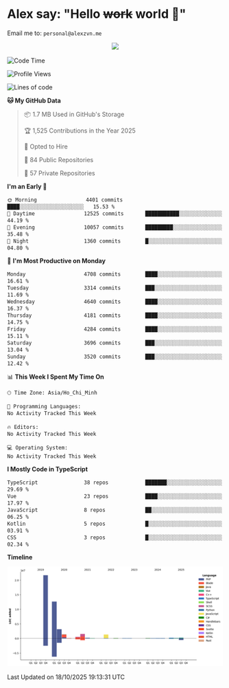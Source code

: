 # Alex say: "Hello ~~work~~ world 🐾"
Email me to: `personal@alexzvn.me`


<p align=center>
  <a href="https://skillicons.dev">
    <img src="https://skillicons.dev/icons?i=ts,js,php,nodejs,bun,vue,nuxt,react,svelte,tauri,laravel,rust,mongodb,docker,electron,redis,rabbitmq,tailwind,git,cloudflare,elysia,mysql,nginx,rollupjs,sentry,ubuntu,yarn,html,css,vite" />
  </a>
</p>

<!--START_SECTION:waka-->
![Code Time](http://img.shields.io/badge/Code%20Time-1%2C066%20hrs%2055%20mins-blue)

![Profile Views](http://img.shields.io/badge/Profile%20Views-0-blue)

![Lines of code](https://img.shields.io/badge/From%20Hello%20World%20I%27ve%20Written-43.7%20million%20lines%20of%20code-blue)

**🐱 My GitHub Data** 

> 📦 1.7 MB Used in GitHub's Storage 
 > 
> 🏆 1,525 Contributions in the Year 2025
 > 
> 💼 Opted to Hire
 > 
> 📜 84 Public Repositories 
 > 
> 🔑 57 Private Repositories 
 > 
**I'm an Early 🐤** 

```text
🌞 Morning                4401 commits        ████░░░░░░░░░░░░░░░░░░░░░   15.53 % 
🌆 Daytime                12525 commits       ███████████░░░░░░░░░░░░░░   44.19 % 
🌃 Evening                10057 commits       █████████░░░░░░░░░░░░░░░░   35.48 % 
🌙 Night                  1360 commits        █░░░░░░░░░░░░░░░░░░░░░░░░   04.80 % 
```
📅 **I'm Most Productive on Monday** 

```text
Monday                   4708 commits        ████░░░░░░░░░░░░░░░░░░░░░   16.61 % 
Tuesday                  3314 commits        ███░░░░░░░░░░░░░░░░░░░░░░   11.69 % 
Wednesday                4640 commits        ████░░░░░░░░░░░░░░░░░░░░░   16.37 % 
Thursday                 4181 commits        ████░░░░░░░░░░░░░░░░░░░░░   14.75 % 
Friday                   4284 commits        ████░░░░░░░░░░░░░░░░░░░░░   15.11 % 
Saturday                 3696 commits        ███░░░░░░░░░░░░░░░░░░░░░░   13.04 % 
Sunday                   3520 commits        ███░░░░░░░░░░░░░░░░░░░░░░   12.42 % 
```


📊 **This Week I Spent My Time On** 

```text
🕑︎ Time Zone: Asia/Ho_Chi_Minh

💬 Programming Languages: 
No Activity Tracked This Week

🔥 Editors: 
No Activity Tracked This Week

💻 Operating System: 
No Activity Tracked This Week
```

**I Mostly Code in TypeScript** 

```text
TypeScript               38 repos            ███████░░░░░░░░░░░░░░░░░░   29.69 % 
Vue                      23 repos            ████░░░░░░░░░░░░░░░░░░░░░   17.97 % 
JavaScript               8 repos             ██░░░░░░░░░░░░░░░░░░░░░░░   06.25 % 
Kotlin                   5 repos             █░░░░░░░░░░░░░░░░░░░░░░░░   03.91 % 
CSS                      3 repos             █░░░░░░░░░░░░░░░░░░░░░░░░   02.34 % 
```



**Timeline**

![Lines of Code chart](https://raw.githubusercontent.com/alexzvn/alexzvn/main/assets/bar_graph.png)


 Last Updated on 18/10/2025 19:13:31 UTC
<!--END_SECTION:waka-->
